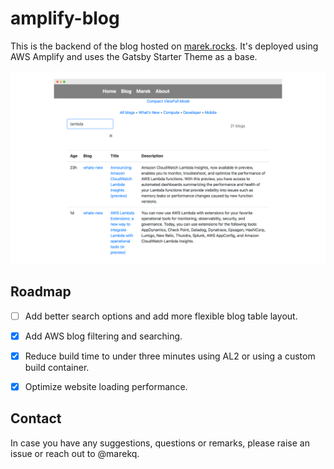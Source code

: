 amplify-blog
============

This is the backend of the blog hosted on [marek.rocks](https://marek.rocks). It's deployed using AWS Amplify and uses the Gatsby Starter Theme as a base. 


![alt text](./docs/main.png)


Roadmap
-------

- [ ] Add better search options and add more flexible blog table layout.
- [X] Add AWS blog filtering and searching.
- [X] Reduce build time to under three minutes using AL2 or using a custom build container.
- [X] Optimize website loading performance.


Contact
-------


In case you have any suggestions, questions or remarks, please raise an issue or reach out to @marekq.

